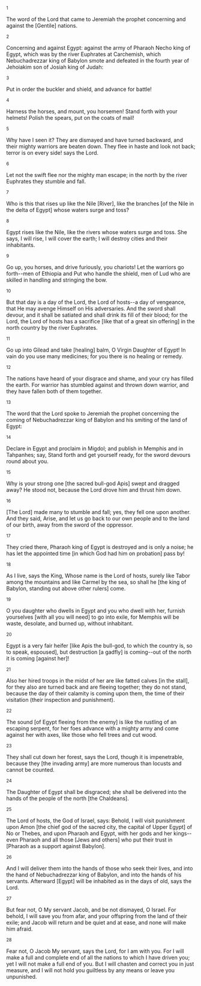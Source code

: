 <sup>1</sup> 

The word of the Lord that came to Jeremiah the prophet concerning and against the [Gentile] nations. 

<sup>2</sup> 

Concerning and against Egypt: against the army of Pharaoh Necho king of Egypt, which was by the river Euphrates at Carchemish, which Nebuchadrezzar king of Babylon smote and defeated in the fourth year of Jehoiakim son of Josiah king of Judah: 

<sup>3</sup> 

Put in order the buckler and shield, and advance for battle! 

<sup>4</sup> 

Harness the horses, and mount, you horsemen! Stand forth with your helmets! Polish the spears, put on the coats of mail! 

<sup>5</sup> 

Why have I seen it? They are dismayed and have turned backward, and their mighty warriors are beaten down. They flee in haste and look not back; terror is on every side! says the Lord. 

<sup>6</sup> 

Let not the swift flee nor the mighty man escape; in the north by the river Euphrates they stumble and fall. 

<sup>7</sup> 

Who is this that rises up like the Nile [River], like the branches [of the Nile in the delta of Egypt] whose waters surge and toss? 

<sup>8</sup> 

Egypt rises like the Nile, like the rivers whose waters surge and toss. She says, I will rise, I will cover the earth; I will destroy cities and their inhabitants. 

<sup>9</sup> 

Go up, you horses, and drive furiously, you chariots! Let the warriors go forth--men of Ethiopia and Put who handle the shield, men of Lud who are skilled in handling and stringing the bow. 

<sup>10</sup> 

But that day is a day of the Lord, the Lord of hosts--a day of vengeance, that He may avenge Himself on His adversaries. And the sword shall devour, and it shall be satiated and shall drink its fill of their blood; for the Lord, the Lord of hosts has a sacrifice [like that of a great sin offering] in the north country by the river Euphrates. 

<sup>11</sup> 

Go up into Gilead and take [healing] balm, O Virgin Daughter of Egypt! In vain do you use many medicines; for you there is no healing or remedy. 

<sup>12</sup> 

The nations have heard of your disgrace and shame, and your cry has filled the earth. For warrior has stumbled against and thrown down warrior, and they have fallen both of them together. 

<sup>13</sup> 

The word that the Lord spoke to Jeremiah the prophet concerning the coming of Nebuchadrezzar king of Babylon and his smiting of the land of Egypt: 

<sup>14</sup> 

Declare in Egypt and proclaim in Migdol; and publish in Memphis and in Tahpanhes; say, Stand forth and get yourself ready, for the sword devours round about you. 

<sup>15</sup> 

Why is your strong one [the sacred bull-god Apis] swept and dragged away? He stood not, because the Lord drove him and thrust him down. 

<sup>16</sup> 

[The Lord] made many to stumble and fall; yes, they fell one upon another. And they said, Arise, and let us go back to our own people and to the land of our birth, away from the sword of the oppressor. 

<sup>17</sup> 

They cried there, Pharaoh king of Egypt is destroyed and is only a noise; he has let the appointed time [in which God had him on probation] pass by! 

<sup>18</sup> 

As I live, says the King, Whose name is the Lord of hosts, surely like Tabor among the mountains and like Carmel by the sea, so shall he [the king of Babylon, standing out above other rulers] come. 

<sup>19</sup> 

O you daughter who dwells in Egypt and you who dwell with her, furnish yourselves [with all you will need] to go into exile, for Memphis will be waste, desolate, and burned up, without inhabitant. 

<sup>20</sup> 

Egypt is a very fair heifer [like Apis the bull-god, to which the country is, so to speak, espoused], but destruction [a gadfly] is coming--out of the north it is coming [against her]! 

<sup>21</sup> 

Also her hired troops in the midst of her are like fatted calves [in the stall], for they also are turned back and are fleeing together; they do not stand, because the day of their calamity is coming upon them, the time of their visitation (their inspection and punishment). 

<sup>22</sup> 

The sound [of Egypt fleeing from the enemy] is like the rustling of an escaping serpent, for her foes advance with a mighty army and come against her with axes, like those who fell trees and cut wood. 

<sup>23</sup> 

They shall cut down her forest, says the Lord, though it is impenetrable, because they [the invading army] are more numerous than locusts and cannot be counted. 

<sup>24</sup> 

The Daughter of Egypt shall be disgraced; she shall be delivered into the hands of the people of the north [the Chaldeans]. 

<sup>25</sup> 

The Lord of hosts, the God of Israel, says: Behold, I will visit punishment upon Amon [the chief god of the sacred city, the capital of Upper Egypt] of No or Thebes, and upon Pharaoh and Egypt, with her gods and her kings--even Pharaoh and all those [Jews and others] who put their trust in [Pharaoh as a support against Babylon]. 

<sup>26</sup> 

And I will deliver them into the hands of those who seek their lives, and into the hand of Nebuchadrezzar king of Babylon, and into the hands of his servants. Afterward [Egypt] will be inhabited as in the days of old, says the Lord. 

<sup>27</sup> 

But fear not, O My servant Jacob, and be not dismayed, O Israel. For behold, I will save you from afar, and your offspring from the land of their exile; and Jacob will return and be quiet and at ease, and none will make him afraid. 

<sup>28</sup> 

Fear not, O Jacob My servant, says the Lord, for I am with you. For I will make a full and complete end of all the nations to which I have driven you; yet I will not make a full end of you. But I will chasten and correct you in just measure, and I will not hold you guiltless by any means or leave you unpunished.